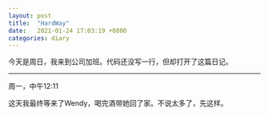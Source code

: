 ```yaml
---
layout: post
title:  "HardWay"
date:   2021-01-24 17:03:19 +0800
categories: diary
---
```


今天是周日，我来到公司加班。代码还没写一行，但却打开了这篇日记。

---

周一，中午12:11

这天我最终等来了Wendy，喝完酒带她回了家。不说太多了，先这样。

